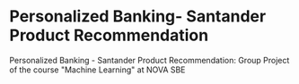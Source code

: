 # Personalized Banking- Santander Product Recommendation
Personalized Banking - Santander Product Recommendation: Group Project of the course "Machine Learning" at NOVA SBE
